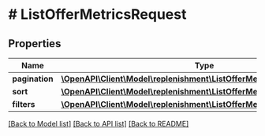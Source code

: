 # # ListOfferMetricsRequest

## Properties

Name | Type | Description | Notes
------------ | ------------- | ------------- | -------------
**pagination** | [**\OpenAPI\Client\Model\replenishment\ListOfferMetricsRequestPagination**](ListOfferMetricsRequestPagination.md) |  |
**sort** | [**\OpenAPI\Client\Model\replenishment\ListOfferMetricsRequestSort**](ListOfferMetricsRequestSort.md) |  | [optional]
**filters** | [**\OpenAPI\Client\Model\replenishment\ListOfferMetricsRequestFilters**](ListOfferMetricsRequestFilters.md) |  |

[[Back to Model list]](../../README.md#models) [[Back to API list]](../../README.md#endpoints) [[Back to README]](../../README.md)
